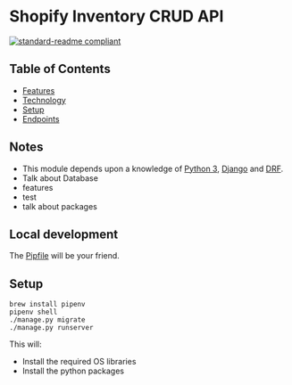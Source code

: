 # Shopify Inventory CRUD API

[![standard-readme compliant](https://img.shields.io/badge/readme%20style-standard-brightgreen.svg?style=flat-square)](https://github.com/RichardLitt/standard-readme)


## Table of Contents

- [Features](#features)
- [Technology](#technology)
- [Setup](#setup)
- [Endpoints](#endpoints)



## Notes

- This module depends upon a knowledge of [Python 3](https://docs.python.org/3/), [Django](https://www.djangoproject.com/) and [DRF](https://www.django-rest-framework.org/).
- Talk about Database
- features
- test
- talk about packages

## Local development

The [Pipfile](./Pipfile) will be your friend.

## Setup

```
brew install pipenv
pipenv shell
./manage.py migrate
./manage.py runserver
```

This will:
- Install the required OS libraries
- Install the python packages
